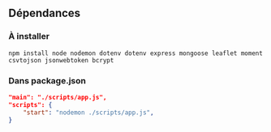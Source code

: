 ## Dépendances
### À installer
``` npm
npm install node nodemon dotenv dotenv express mongoose leaflet moment csvtojson jsonwebtoken bcrypt
```
### Dans package.json
``` json
"main": "./scripts/app.js",
"scripts": {
    "start": "nodemon ./scripts/app.js",
}
```

